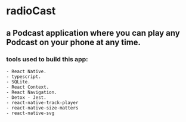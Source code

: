 # radioCast

## a Podcast application where you can play any Podcast on your phone at any time.

### tools used to build this app:

    - React Native.
    - typescript.
    - SQLite.
    - React Context.
    - React Navigation.
    - Detox - Jest.
    - react-native-track-player
    - react-native-size-matters
    - react-native-svg
    
    
